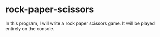 # rock-paper-scissors

In this program, I will write a rock paper scissors game. It will be played entirely on the console.